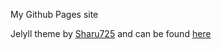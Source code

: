 My Github Pages site

Jelyll theme by [Sharu725](https://github.com/sharu725) and can be found [here]()